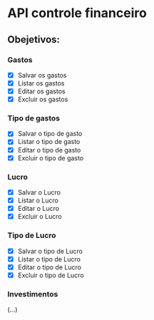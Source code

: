 # API controle financeiro 

## Obejetivos:

### Gastos
- [x] Salvar os gastos
- [x] Listar os gastos
- [x] Editar os gastos
- [x] Excluir os gastos

### Tipo de gastos
- [x] Salvar o tipo de gasto
- [x] Listar o tipo de gasto
- [x] Editar o tipo de gasto
- [x] Excluir o tipo de gasto

### Lucro
- [x] Salvar o Lucro
- [x] Listar o Lucro
- [x] Editar o Lucro
- [x] Excluir o Lucro

### Tipo de Lucro
- [x] Salvar o tipo de Lucro
- [x] Listar o tipo de Lucro
- [x] Editar o tipo de Lucro
- [x] Excluir o tipo de Lucro

### Investimentos
(...)